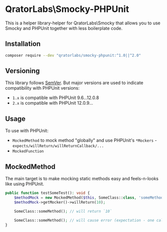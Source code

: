 # QratorLabs\Smocky-PHPUnit

This is a helper library-helper for QratorLabs\Smocky
that allows you to use Smocky and PHPUnit together with less boilerplate code.

## Installation

```bash
composer require --dev "qratorlabs/smocky-phpunit:^1.0||^2.0"
```

## Versioning

This library follows [SemVer](https://semver.org/).
But major versions are used to indicate compatibility with PHPUnit versions:
- `1.x` is compatible with PHPUnit 9.6...12.0.8
- `2.x` is compatible with PHPUnit 12.0.9...

## Usage
To use with PHPUnit:
  - `MockedMethod` to mock method "globally" and use PHPUnit's `*Mockers` - `expects/willReturn/willReturnCallback/...`
  - `MockedFunction` 
## MockedMethod

The main target is to make mocking static methods easy and feels-n-looks like using PHPUnit.

```php
public function testSomeTest(): void {
    $methodMock = new MockedMethod($this, SomeClass::class, 'someMethod', once());
    $methodMock->getMocker()->willReturn(10);

    SomeClass::someMethod(); // will return `10`
    
    SomeClass::someMethod(); // will cause error (expectation - one call)
}
```